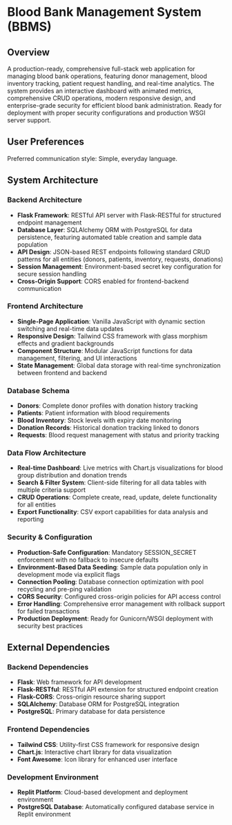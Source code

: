 # Blood Bank Management System (BBMS)

## Overview

A production-ready, comprehensive full-stack web application for managing blood bank operations, featuring donor management, blood inventory tracking, patient request handling, and real-time analytics. The system provides an interactive dashboard with animated metrics, comprehensive CRUD operations, modern responsive design, and enterprise-grade security for efficient blood bank administration. Ready for deployment with proper security configurations and production WSGI server support.

## User Preferences

Preferred communication style: Simple, everyday language.

## System Architecture

### Backend Architecture
- **Flask Framework**: RESTful API server with Flask-RESTful for structured endpoint management
- **Database Layer**: SQLAlchemy ORM with PostgreSQL for data persistence, featuring automated table creation and sample data population
- **API Design**: JSON-based REST endpoints following standard CRUD patterns for all entities (donors, patients, inventory, requests, donations)
- **Session Management**: Environment-based secret key configuration for secure session handling
- **Cross-Origin Support**: CORS enabled for frontend-backend communication

### Frontend Architecture
- **Single-Page Application**: Vanilla JavaScript with dynamic section switching and real-time data updates
- **Responsive Design**: Tailwind CSS framework with glass morphism effects and gradient backgrounds
- **Component Structure**: Modular JavaScript functions for data management, filtering, and UI interactions
- **State Management**: Global data storage with real-time synchronization between frontend and backend

### Database Schema
- **Donors**: Complete donor profiles with donation history tracking
- **Patients**: Patient information with blood requirements
- **Blood Inventory**: Stock levels with expiry date monitoring
- **Donation Records**: Historical donation tracking linked to donors
- **Requests**: Blood request management with status and priority tracking

### Data Flow Architecture
- **Real-time Dashboard**: Live metrics with Chart.js visualizations for blood group distribution and donation trends
- **Search & Filter System**: Client-side filtering for all data tables with multiple criteria support
- **CRUD Operations**: Complete create, read, update, delete functionality for all entities
- **Export Functionality**: CSV export capabilities for data analysis and reporting

### Security & Configuration
- **Production-Safe Configuration**: Mandatory SESSION_SECRET enforcement with no fallback to insecure defaults
- **Environment-Based Data Seeding**: Sample data population only in development mode via explicit flags
- **Connection Pooling**: Database connection optimization with pool recycling and pre-ping validation
- **CORS Security**: Configured cross-origin policies for API access control
- **Error Handling**: Comprehensive error management with rollback support for failed transactions
- **Production Deployment**: Ready for Gunicorn/WSGI deployment with security best practices

## External Dependencies

### Backend Dependencies
- **Flask**: Web framework for API development
- **Flask-RESTful**: RESTful API extension for structured endpoint creation
- **Flask-CORS**: Cross-origin resource sharing support
- **SQLAlchemy**: Database ORM for PostgreSQL integration
- **PostgreSQL**: Primary database for data persistence

### Frontend Dependencies
- **Tailwind CSS**: Utility-first CSS framework for responsive design
- **Chart.js**: Interactive chart library for data visualization
- **Font Awesome**: Icon library for enhanced user interface

### Development Environment
- **Replit Platform**: Cloud-based development and deployment environment
- **PostgreSQL Database**: Automatically configured database service in Replit environment